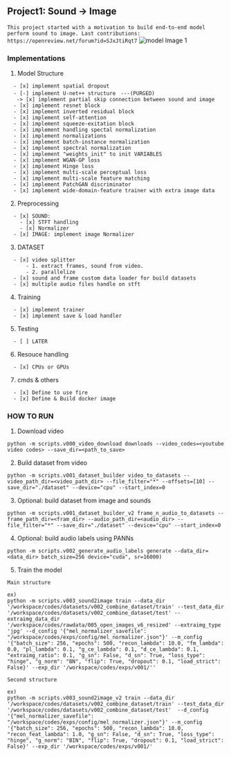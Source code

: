 ## Project1: Sound -> Image


`This project started with a motivation to build end-to-end model perform sound to image. Last contributions: https://openreview.net/forum?id=SJxJtiRqt7`
![model Image 1](model.png)

### Implementations

1. Model Structure
```
  - [x] implement spatial dropout
  - [-] implement U-net++ structure　---(PURGED)
   -> [x] implement partial skip connection between sound and image
  - [x] implement resnet block
  - [x] implement inverted residual block
  - [x] implement self-attention
  - [x] implement squeeze-exitation block
  - [x] implement handling spectal normalization
  - [x] implement normalizations
  - [x] implement batch-instance normalization
  - [x] implement spectral normalization
  - [x] implement "weights_init" to init VARIABLES
  - [x] implement WGAN-GP loss
  - [x] implement Hinge loss
  - [x] implement multi-scale perceptual loss
  - [x] implement multi-scale feature matching
  - [x] implement PatchGAN discriminator
  - [x] implement wide-domain-feature trainer with extra image data
```
2. Preprocessing
```
  - [x] SOUND:
    - [x] STFT handling
    - [x] Normalizer
  - [x] IMAGE: implement image Normalizer
```
3. DATASET
```
  - [x] video splitter
      - 1. extract frames, sound from video.
      - 2. parallelize
  - [x] sound and frame custom data loader for build datasets
  - [x] multiple audio files handle on stft
```
4. Training
```
  - [x] implement trainer
  - [x] implement save & load handler
```
5. Testing
```
  - [ ] LATER
```
6. Resouce handling
```
  - [x] CPUs or GPUs
```
7. cmds & others
```
  - [x] Define to use fire
  - [x] Define & Build docker image
```

### HOW TO RUN
1. Download video
```
python -m scripts.v000_video_download downloads --video_codes=<youtube video codes> --save_dir=<path_to_save>
```

2. Build dataset from video
```
python -m scripts.v001_dataset_builder video_to_datasets --video_path_dir=<video_path_dir> --file_filter="*" --offsets=[10] --save_dir="./dataset" --device="cpu" --start_index=0
```

3. Optional: build dataset from image and sounds
```
python -m scripts.v001_dataset_builder_v2 frame_n_audio_to_datasets --frame_path_dir=<fram_dir> --audio_path_dir=<audio_dir> --file_filter="*" --save_dir="./dataset" --device="cpu" --start_index=0
```

4. Optional: build audio labels using PANNs
```
python -m scripts.v002_generate_audio_labels generate --data_dir=<data_dir> batch_size=256 device="cuda", sr=16000)
```

5. Train the model

`Main structure`

```
ex)
python -m scripts.v003_sound2image train --data_dir '/workspace/codes/datasets/v002_combine_dataset/train' --test_data_dir '/workspace/codes/datasets/v002_combine_dataset/test' --extraimg_data_dir '/workspace/codes/rawdata/005_open_images_v6_resized' --extraimg_type 'jpg' --d_config '{"mel_normalizer_savefile": "/workspace/codes/exps/config/mel_normalizer.json"}' --m_config '{"batch_size": 256, "epochs": 500, "recon_lambda": 10.0, "fm_lambda": 0.0, "pl_lambda": 0.1, "g_ce_lambda": 0.1, "d_ce_lambda": 0.1, "extraimg_ratio": 0.1, "g_sn": False, "d_sn": True, "loss_type": "hinge", "g_norm": "BN", "flip": True, "dropout": 0.1, "load_strict": False}' --exp_dir '/workspace/codes/exps/v001/''
```

`Second structure`
```
ex)
python -m scripts.v003_sound2image_v2 train --data_dir '/workspace/codes/datasets/v002_combine_dataset/train' --test_data_dir '/workspace/codes/datasets/v002_combine_dataset/test'  --d_config '{"mel_normalizer_savefile": "/workspace/codes/exps/config/mel_normalizer.json"}' --m_config '{"batch_size": 256, "epochs": 500, "recon_lambda": 10.0, "recon_feat_lambda": 1.0, "g_sn": False, "d_sn": True, "loss_type": "hinge", "g_norm": "BIN", "flip": True, "dropout": 0.1, "load_strict": False}' --exp_dir '/workspace/codes/exps/v001/'
```
